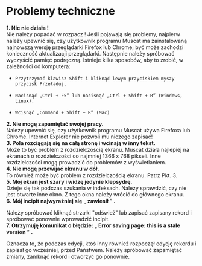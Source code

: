 # Problemy techniczne

**1. Nic nie działa !**  
Nie należy popadać w rozpacz ! Jeśli pojawają się problemy, najpierw należy upewnić się, czy użytkownik programu Muscat ma zainstalowaną najnowszą wersję przeglądarki Firefox lub Chrome; być może zachodzi konieczność aktualizacji przeglądarki. Następnie należy spróbować wyczyścić pamięć podręczną. Istnieje kilka sposobów, aby to zrobić, w zależności od komputera:  


-     Przytrzymać klawisz Shift i kliknąć lewym przyciskiem myszy przycisk Przeładuj.

-     Nacisnąć „Ctrl + F5” lub nacisnąć „Ctrl + Shift + R” (Windows, Linux).

-     Wcisnąć „Command + Shift + R” (Mac)

**2. Nie mogę zapamiętać swojej pracy.**  
Należy upewnić się, czy użytkownik programu Muscat używa Firefoxa lub Chrome. Internet Explorer nie pozwoli mu niczego zapisać!  
**3. Pola rozciągają się na całą stronę i wcinają w inny tekst.**  
Może to być problem z rozdzielczością ekranu. Muscat działa najlepiej na ekranach o rozdzielczości co najmniej 1366 x 768 pikseli. Inne rozdzielczości mogą prowadzić do problemów z wyświetlaniem.  
**4. Nie mogę przewijać ekranu w dół.**  
To również może być problem z rozdzielczością ekranu. Patrz Pkt. 3.  
**5. Mój ekran jest szary i widzę jedynie klepsydrę.**   
Dzieje się tak podczas szukania w indeksach. Należy sprawdzić, czy nie jest otwarte inne okno. Z tego okna należy wrócić do głównego ekranu.  
**6. Mój incipit najwyraźniej się** „ **zawiesił** ” **.**

Należy spróbować kliknąć strzałki "odśwież" lub zapisać zapisany rekord i spróbować ponownie wprowadzić incipit.  
**7. Otrzymuję komunikat o błędzie:** „ **Error saving page: this is a stale version** ” **.**

Oznacza to, że podczas edycji, ktoś inny również rozpoczął edycję rekordu i zapisał go wcześniej, przed Państwem. Należy spróbować zapamiętać zmiany, zamknąć rekord i otworzyć go ponownie.
